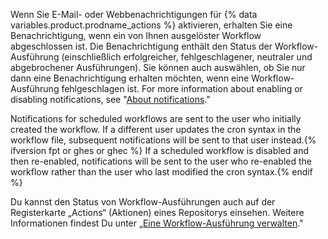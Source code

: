 Wenn Sie E-Mail- oder Webbenachrichtigungen für {% data variables.product.prodname_actions %} aktivieren, erhalten Sie eine Benachrichtigung, wenn ein von Ihnen ausgelöster Workflow abgeschlossen ist. Die Benachrichtigung enthält den Status der Workflow-Ausführung (einschließlich erfolgreicher, fehlgeschlagener, neutraler und abgebrochener Ausführungen). Sie können auch auswählen, ob Sie nur dann eine Benachrichtigung erhalten möchten, wenn eine Workflow-Ausführung fehlgeschlagen ist. For more information about enabling or disabling notifications, see "[About notifications](/account-and-profile/managing-subscriptions-and-notifications-on-github/setting-up-notifications/about-notifications)."

Notifications for scheduled workflows are sent to the user who initially created the workflow. If a different user updates the cron syntax in the workflow file, subsequent notifications will be sent to that user instead.{% ifversion fpt or ghes or ghec %} If a scheduled workflow is disabled and then re-enabled, notifications will be sent to the user who re-enabled the workflow rather than the user who last modified the cron syntax.{% endif %}

Du kannst den Status von Workflow-Ausführungen auch auf der Registerkarte „Actions“ (Aktionen) eines Repositorys einsehen. Weitere Informationen findest Du unter „[Eine Workflow-Ausführung verwalten](/actions/automating-your-workflow-with-github-actions/managing-a-workflow-run)."

